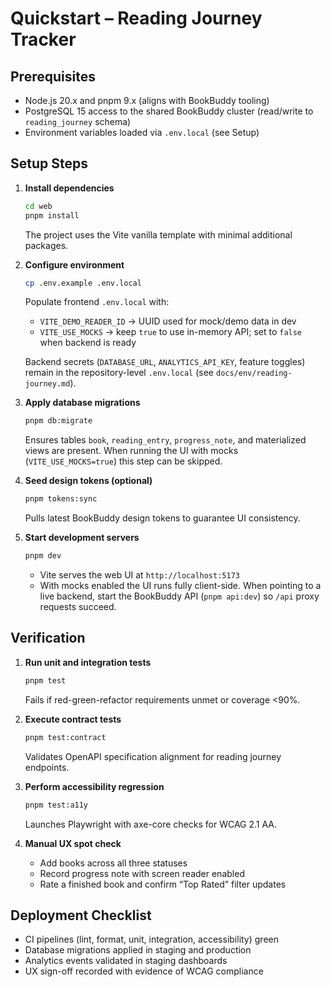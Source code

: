 # Quickstart – Reading Journey Tracker

## Prerequisites

- Node.js 20.x and pnpm 9.x (aligns with BookBuddy tooling)
- PostgreSQL 15 access to the shared BookBuddy cluster (read/write to `reading_journey` schema)
- Environment variables loaded via `.env.local` (see Setup)

## Setup Steps

1. **Install dependencies**
   ```bash
   cd web
   pnpm install
   ```
   The project uses the Vite vanilla template with minimal additional packages.

2. **Configure environment**
   ```bash
   cp .env.example .env.local
   ```
   Populate frontend `.env.local` with:
   - `VITE_DEMO_READER_ID` → UUID used for mock/demo data in dev
   - `VITE_USE_MOCKS` → keep `true` to use in-memory API; set to `false` when backend is ready

   Backend secrets (`DATABASE_URL`, `ANALYTICS_API_KEY`, feature toggles) remain in the repository-level `.env.local` (see `docs/env/reading-journey.md`).

3. **Apply database migrations**
   ```bash
   pnpm db:migrate
   ```
   Ensures tables `book`, `reading_entry`, `progress_note`, and materialized views are present. When running the UI with mocks (`VITE_USE_MOCKS=true`) this step can be skipped.

4. **Seed design tokens (optional)**
   ```bash
   pnpm tokens:sync
   ```
   Pulls latest BookBuddy design tokens to guarantee UI consistency.

5. **Start development servers**
   ```bash
   pnpm dev
   ```
   - Vite serves the web UI at `http://localhost:5173`
   - With mocks enabled the UI runs fully client-side. When pointing to a live backend, start the BookBuddy API (`pnpm api:dev`) so `/api` proxy requests succeed.

## Verification

1. **Run unit and integration tests**
   ```bash
   pnpm test
   ```
   Fails if red-green-refactor requirements unmet or coverage <90%.

2. **Execute contract tests**
   ```bash
   pnpm test:contract
   ```
   Validates OpenAPI specification alignment for reading journey endpoints.

3. **Perform accessibility regression**
   ```bash
   pnpm test:a11y
   ```
   Launches Playwright with axe-core checks for WCAG 2.1 AA.

4. **Manual UX spot check**
   - Add books across all three statuses
   - Record progress note with screen reader enabled
   - Rate a finished book and confirm “Top Rated” filter updates

## Deployment Checklist

- CI pipelines (lint, format, unit, integration, accessibility) green
- Database migrations applied in staging and production
- Analytics events validated in staging dashboards
- UX sign-off recorded with evidence of WCAG compliance
